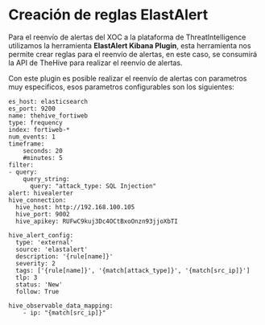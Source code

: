# Creación de reglas ElastAlert
Para el reenvío de alertas del XOC a la plataforma de ThreatIntelligence utilizamos la herramienta **ElastAlert Kibana Plugin**, esta herramienta nos permite crear reglas para el reenvío de alertas, en este caso, se consumirá la API de TheHive para realizar el reenvío de alertas.

Con este plugin es posible realizar el reenvío de alertas con parametros muy especificos, esos parametros configurables son los siguientes:

```
es_host: elasticsearch
es_port: 9200
name: thehive_fortiweb
type: frequency
index: fortiweb-*
num_events: 1
timeframe:
    seconds: 20
    #minutes: 5
filter:
- query:
    query_string:
      query: "attack_type: SQL Injection"
alert: hivealerter
hive_connection:
  hive_host: http://192.168.100.105
  hive_port: 9002
  hive_apikey: RUFwC9kuj3Dc4OCtBxoOnzn93jjoXbTI

hive_alert_config:
  type: 'external'
  source: 'elastalert'
  description: '{rule[name]}'
  severity: 2
  tags: ['{rule[name]}', '{match[attack_type]}', '{match[src_ip]}']
  tlp: 3
  status: 'New'
  follow: True

hive_observable_data_mapping:
    - ip: "{match[src_ip]}"
```
